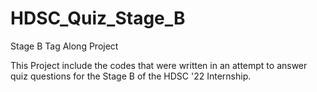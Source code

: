 # HDSC_Quiz_Stage_B
Stage B Tag Along Project

This Project include the codes that were written in an attempt to answer quiz questions for the Stage B of the HDSC '22 Internship.
